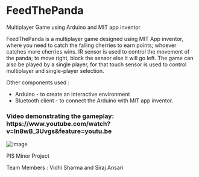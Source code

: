 # FeedThePanda
Multiplayer Game using Arduino and MIT app inventor

FeedThePanda is a multiplayer game designed using MIT App inventor, where you need to catch the falling cherries to earn points; whoever catches more cherries wins. IR sensor is used to control the movement of the panda; to move right, block the sensor else it will go left. The game can also be played by a single player, for that touch sensor is used to control multiplayer and single-player selection. 

Other components used :
* Arduino - to create an interactive environment
* Bluetooth client - to connect the Arduino with MIT app inventor.


<h3> Video demonstrating the gameplay: https://www.youtube.com/watch?v=ln8wB_3Uvgs&feature=youtu.be </h3>

![image](https://user-images.githubusercontent.com/66681287/119260901-8acb6f80-bbf2-11eb-89fe-0df70dc9a051.png)

PIS Minor Project

Team Members : Vidhi Sharma and Siraj Ansari
